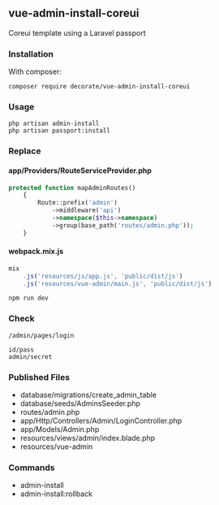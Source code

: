 
## vue-admin-install-coreui 
Coreui template using a Laravel passport

### Installation

With composer:

    composer require decorate/vue-admin-install-coreui
   
### Usage

    php artisan admin-install
    php artisan passport:install
    
### Replace

#### app/Providers/RouteServiceProvider.php
    
```php
protected function mapAdminRoutes()
    {
        Route::prefix('admin')
            ->middleware('api')
            ->namespace($this->namespace)
            ->group(base_path('routes/admin.php'));
    }
```
     
#### webpack.mix.js

```js
mix
    .js('resources/js/app.js', 'public/dist/js')
    .js('resources/vue-admin/main.js', 'public/dist/js')
```
    npm run dev

### Check

    /admin/pages/login
    
    id/pass
    admin/secret
    
### Published Files

- database/migrations/create_admin_table
- database/seeds/AdminsSeeder.php
- routes/admin.php
- app/Http/Controllers/Admin/LoginController.php
- app/Models/Admin.php
- resources/views/admin/index.blade.php
- resources/vue-admin

### Commands
- admin-install
- admin-install:rollback

